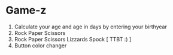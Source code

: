 # Game-z

1) Calculate your age and age in days by entering your birthyear
2) Rock Paper Scissors
3) Rock Paper Scissors Lizzards Spock [ TTBT :) ]
4) Button color changer


